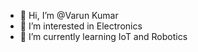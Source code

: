 - 👋 Hi, I’m @Varun Kumar
- 👀 I’m interested in Electronics
- 🌱 I’m currently learning IoT and Robotics

<!---
Varun-Proactivelearner/Varun-Proactivelearner is a ✨ special ✨ repository because its `README.md` (this file) appears on your GitHub profile.
You can click the Preview link to take a look at your changes.
--->
